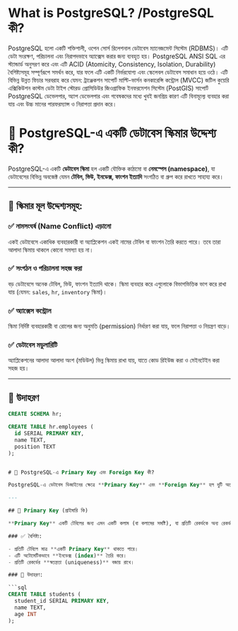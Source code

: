 # What is PostgreSQL? /PostgreSQL কী?
PostgreSQL হলো একটি শক্তিশালী, ওপেন সোর্স রিলেশনাল ডেটাবেস ম্যানেজমেন্ট সিস্টেম (RDBMS)। এটি ডেটা সংরক্ষণ, পরিচালনা এবং নিরাপদভাবে অ্যাক্সেস করার জন্য ব্যবহৃত হয়। PostgreSQL ANSI SQL এর স্ট্যান্ডার্ড অনুসরণ করে এবং এটি ACID (Atomicity, Consistency, Isolation, Durability) বৈশিষ্ট্যসমূহ সম্পূর্ণরূপে সমর্থন করে, যার ফলে এটি একটি নির্ভরযোগ্য এবং স্কেলেবল ডেটাবেস সমাধান হয়ে ওঠে।
এটি বিভিন্ন উন্নত ফিচার সরবরাহ করে যেমন:
ট্রাঞ্জেকশন সাপোর্ট
মাল্টি-ভার্সন কনকারেন্সি কন্ট্রোল (MVCC)
জটিল কুয়েরি এক্সিকিউশন
কাস্টম ডেটা টাইপ
স্টোরড প্রোসিডিউর
জিওগ্রাফিক ইনফরমেশন সিস্টেম (PostGIS) সাপোর্ট
PostgreSQL ডেভেলপার, অ্যাপ ডেভেলপার এবং গবেষকদের মধ্যে খুবই জনপ্রিয় কারণ এটি বিনামূল্যে ব্যবহার করা যায় এবং উচ্চ মানের পারফরম্যান্স ও নিরাপত্তা প্রদান করে।

# 🎯 PostgreSQL-এ একটি ডেটাবেস স্কিমার উদ্দেশ্য কী?

PostgreSQL-এ একটি **ডেটাবেস স্কিমা** হল একটি যৌক্তিক কাঠামো বা **নেমস্পেস (namespace)**, যা ডেটাবেসের বিভিন্ন অবজেক্ট যেমন **টেবিল, ভিউ, ইনডেক্স, ফাংশন ইত্যাদি** সংগঠিত বা গ্রুপ করে রাখতে সাহায্য করে।

---

## 📌 স্কিমার মূল উদ্দেশ্যসমূহ:

### ✅ নামসংঘর্ষ (Name Conflict) এড়ানো
একই ডেটাবেসে একাধিক ব্যবহারকারী বা অ্যাপ্লিকেশন একই নামের টেবিল বা ফাংশন তৈরি করতে পারে। তবে তারা আলাদা স্কিমায় থাকলে কোনো সমস্যা হয় না।

### ✅ সংগঠন ও পরিচালনা সহজ করা
বড় ডেটাবেসে অনেক টেবিল, ভিউ, ফাংশন ইত্যাদি থাকে। স্কিমা ব্যবহার করে এগুলোকে বিভাগভিত্তিক ভাগ করে রাখা যায় (যেমন: `sales`, `hr`, `inventory` স্কিমা)।

### ✅ অ্যাক্সেস কন্ট্রোল
স্কিমা নির্দিষ্ট ব্যবহারকারী বা রোলের জন্য অনুমতি (permission) নির্ধারণ করা যায়, ফলে নিরাপত্তা ও নিয়ন্ত্রণ বাড়ে।

### ✅ ডেটাবেস মডুলারিটি
অ্যাপ্লিকেশনের আলাদা আলাদা অংশ (মডিউল) ভিন্ন স্কিমায় রাখা যায়, যাতে কোড রিইউজ করা ও মেইনটেইন করা সহজ হয়।

---

## 🧪 উদাহরণ

```sql
CREATE SCHEMA hr;

CREATE TABLE hr.employees (
  id SERIAL PRIMARY KEY,
  name TEXT,
  position TEXT
);


# 🔑 PostgreSQL-এ Primary Key এবং Foreign Key কী?

PostgreSQL-এ ডেটাবেস ডিজাইনের ক্ষেত্রে **Primary Key** এবং **Foreign Key** হল দুটি অত্যন্ত গুরুত্বপূর্ণ কনসেপ্ট, যা ডেটার **স্বতন্ত্রতা (uniqueness)** ও **সম্পর্ক (relationship)** বজায় রাখতে সাহায্য করে।

---

## 🔑 Primary Key (প্রাইমারি কি)

**Primary Key** একটি টেবিলের জন্য এমন একটি কলাম (বা কলামের সমষ্টি), যা প্রতিটি রেকর্ডকে অন্য রেকর্ড থেকে আলাদা করে চিহ্নিত করে। এটি **ইউনিক (unique)** এবং কখনোই **NULL** হতে পারে না।

### ✅ বৈশিষ্ট্য:

- প্রতিটি টেবিলে মাত্র **একটি Primary Key** থাকতে পারে।
- এটি অটোমেটিকভাবে **ইনডেক্স (index)** তৈরি করে।
- প্রতিটি রেকর্ডের **স্বতন্ত্রতা (uniqueness)** বজায় রাখে।

### 🎯 উদাহরণ:

```sql
CREATE TABLE students (
  student_id SERIAL PRIMARY KEY,
  name TEXT,
  age INT
);
```
